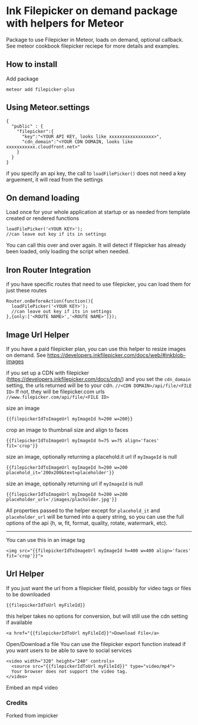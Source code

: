 # Ink Filepicker on demand package with helpers for Meteor

Package to use Filepicker in Meteor, loads on demand, optional callback.  See meteor cookbook filepicker reciepe for more details and examples.

## How to install

Add package
```
meteor add filepicker-plus
```

## Using Meteor.settings

```
{
  "public" : {
    "filepicker":{
      "key":"<YOUR API KEY, looks like xxxxxxxxxxxxxxxxx>",
      "cdn_domain":"<YOUR CDN DOMAIN, looks like xxxxxxxxxxx.cloudfront.net>"
    }
  }
}
```
if you specify an api key, the call to `loadFilePicker()` does not need a key arguement, it will read from the settings


## On demand loading

Load once for your whole application at startup or as needed from template created or rendered functions
```
loadFilePicker('<YOUR KEY>');
//can leave out key if its in settings
```

You can call this over and over again.  It will detect if filepicker has already been loaded, only loading the script when needed.

## Iron Router Integration

if you have specific routes that need to use filepicker, you can load them for just these routes
```
Router.onBeforeAction(function(){
  loadFilePicker('<YOUR KEY>');
  //can leave out key if its in settings
},{only:['<ROUTE NAME>','<ROUTE NAME>']});
```

## Image Url Helper
If you have a paid filepicker plan, you can use this helper to resize images on demand.  See https://developers.inkfilepicker.com/docs/web/#inkblob-images

if you set up a CDN with filepicker (https://developers.inkfilepicker.com/docs/cdn/) and you set the `cdn_domain` setting, the urls returned will be to your cdn. `//<CDN DOMAIN>/api/file/<FILE ID>`  If not, they will be filepicker.com urls `//www.filepicker.com/api/file/<FILE ID>`

size an image
```
{{filepickerIdToImageUrl myImageId h=200 w=200}}
```
crop an image to thumbnail size and align to faces
```
{{filepickerIdToImageUrl myImageId h=75 w=75 align='faces' fit='crop'}}
```

size an image, optionally returning a placehold.it url if `myImageId` is null
```
{{filepickerIdToImageUrl myImageId h=200 w=200 placehold_it='200x200&text=placeholder'}}
```

size an image, optionally returning url if `myImageId` is null
```
{{filepickerIdToImageUrl myImageId h=200 w=200 placeholder_url='/images/placholder.jpg'}}
```

All properties passed to the helper except for `placehold_it` and `placeholder_url` will be turned into a query string, so you can use the full options of the api (h, w, fit, format, quality, rotate, watermark, etc).

-----

You can use this in an image tag
```
<img src="{{filepickerIdToImageUrl myImageId h=400 w=400 align='faces' fit='crop'}}">
```

## Url Helper
If you just want the url from a filepicker fileId, possibly for video tags or files to be downloaded

```
{{filepickerIdToUrl myFileId}}
```
this helper takes no options for conversion, but will still use the cdn setting if available


```
<a href="{{filepickerIdToUrl myFileId}}">Download File</a>
```
Open/Download a file
You can use the filepicker export function instead if you want users to be able to save to social services


```
<video width="320" height="240" controls>
  <source src="{{filepickerIdToUrl myFileId}}" type="video/mp4">
  Your browser does not support the video tag.
</video>
```
Embed an mp4 video


### Credits
Forked from impicker
